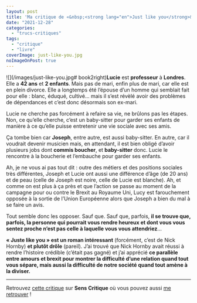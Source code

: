 ```yaml
---
layout: post
title: 'Ma critique de «&nbsp;<strong lang="en">Just like you</strong>&nbsp;» de <em>Nick Hornby</em>'
date: "2021-12-28"
categories: 
  - "trucs-critiques"
tags: 
  - "critique"
  - "livre"
coverImage: just-like-you.jpg
noImageOnPost: true
---
```


![](/images/just-like-you.jpg# book2right)**Lucie** est **professeur** à **Londres**. Elle a **42 ans** et **2 enfants**. Mais pas de mari, enfin plus de mari, car elle est en plein divorce. Elle a longtemps été l’épouse d’un homme qui semblait fait pour elle : blanc, éduqué, cultivé… mais il s’est révèlé avoir des problèmes de dépendances et c’est donc désormais son ex-mari.

Lucie ne cherche pas forcément à refaire sa vie, ne brûlons pas les étapes. Non, ce qu’elle cherche, c’est un baby-sitter pour garder ses enfants de manière à ce qu’elle puisse entretenir une vie sociale avec ses amis.

Ça tombe bien car **Joseph**, entre autre, est aussi baby-sitter. En autre, car il voudrait devenir musicien mais, en attendant, il est bien obligé d’avoir plusieurs jobs dont **commis boucher**, et **baby-sitter** donc. Lucie le rencontre à la boucherie et l’embauche pour garder ses enfants.

Ah, je ne vous ai pas tout dit : outre des métiers et des positions sociales très différentes, Joseph et Lucie ont aussi une différence d’âge (de 20 ans) et de peau (celle de Joseph est noire, celle de Lucie est blanche). Ah, et comme on est plus à ça près et que l’action se passe au moment de la campagne pour ou contre le Brexit au Royaume Uni, Lucy est farouchement opposée à la sortie de l’Union Européenne alors que Joseph a bien du mal à se faire un avis.

Tout semble donc les opposer. Sauf que. Sauf que, parfois, **il se trouve que, parfois, la personne qui pourrait vous rendre heureux et dont vous vous sentez proche n’est pas celle à laquelle vous vous attendriez**…

**« Juste like you » est un roman intéressant** (forcément, c’est de Nick Hornby) **et plutôt drôle** (pareil). J’ai trouvé que Nick Hornby avait réussi à rendre l’histoire crédible (c’était pas gagné) et j’ai apprécié **ce parallèle entre amours et brexit pour montrer la difficulté d’une relation quand tout vous sépare, mais aussi la difficulté de notre société quand tout amène à la diviser.**
 
* * *

Retrouvez [cette critique](https://www.senscritique.com/livre/Just_like_you/critique/261336945) sur **Sens Critique** où vous pouvez aussi [me retrouver](http://www.senscritique.com/Arnaud_Malon) !
